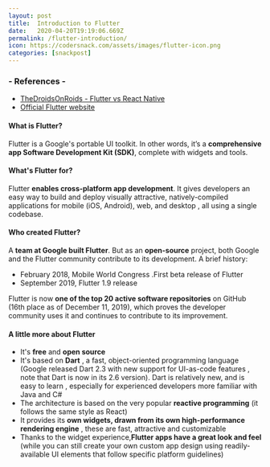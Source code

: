 ```yaml
---
layout: post
title:  Introduction to Flutter
date:   2020-04-20T19:19:06.669Z
permalink: /flutter-introduction/
icon: https://codersnack.com/assets/images/flutter-icon.png
categories: [snackpost]
---
```


### - References -

- [TheDroidsOnRoids - Flutter vs React Native](https://www.thedroidsonroids.com/blog/flutter-vs-react-native-what-to-choose-in-2020#whatisflutter)
- [Official Flutter website](https://flutter.dev/)

#### What is Flutter?
Flutter is a Google's portable UI toolkit. In other words, it’s a **comprehensive app Software Development Kit (SDK)**, complete with widgets and tools.

#### What's Flutter for?
Flutter **enables cross-platform app development**. It gives developers an easy way to build and deploy visually attractive, natively-compiled applications for mobile (iOS, Android), web, and desktop , all using a single codebase.

#### Who created Flutter?
A **team at Google built Flutter**. But as an **open-source** project, both Google and the Flutter community contribute to its development. A brief history:
- February 2018, Mobile World Congress .First beta release of Flutter
- September 2019, Flutter 1.9 release

Flutter is now **one of the top 20 active software repositories** on GitHub (16th place as of December 11, 2019), which proves the developer community uses it and continues to contribute to its improvement.

#### A little more about Flutter

- It's **free** and **open source**
- It's based on **Dart** , a fast, object-oriented programming language (Google released Dart 2.3 with new support for UI-as-code features , note that Dart is now in its 2.6 version). Dart is relatively new, and is easy to learn , especially for experienced developers more familiar with Java and C#
- The architecture is based on the very popular **reactive programming** (it follows the same style as React)
- It provides its **own widgets, drawn from its own high-performance rendering engine** , these are fast, attractive and customizable
- Thanks to the widget experience,**Flutter apps have a great look and feel** (while you can still create your own custom app design using readily-available UI elements that follow specific platform guidelines)